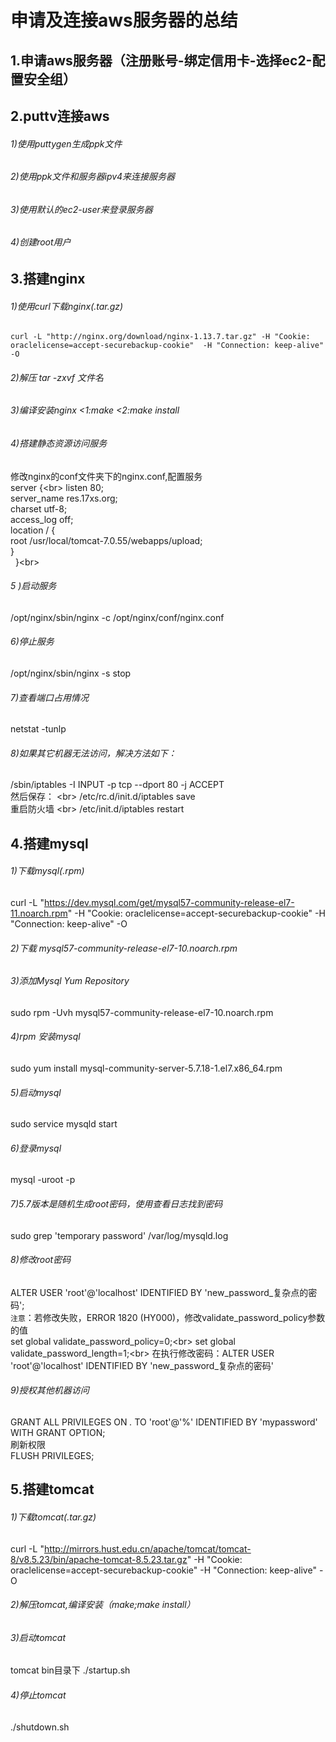 申请及连接aws服务器的总结
=
1.申请aws服务器（注册账号-绑定信用卡-选择ec2-配置安全组）
-
2.puttv连接aws
-
###### 1)使用puttygen生成ppk文件
###### 2)使用ppk文件和服务器ipv4来连接服务器
###### 3)使用默认的ec2-user来登录服务器
###### 4)创建root用户

3.搭建nginx
-
###### 1)使用curl下载nginx(.tar.gz)
    curl -L "http://nginx.org/download/nginx-1.13.7.tar.gz" -H "Cookie: oraclelicense=accept-securebackup-cookie"  -H "Connection: keep-alive" -O 
###### 2)解压 tar -zxvf 文件名
###### 3)编译安装nginx <1:make  <2:make install
###### 4)搭建静态资源访问服务
修改nginx的conf文件夹下的nginx.conf,配置服务<br>
server {\<br>
        listen     80;<br>
        server_name    res.17xs.org;<br>
        charset utf-8;<br>
        access_log off;<br>
        location / {<br>
        	root  /usr/local/tomcat-7.0.55/webapps/upload;<br>
        }<br>
    }\<br>
###### 5 )启动服务 
/opt/nginx/sbin/nginx  -c /opt/nginx/conf/nginx.conf 
###### 6)停止服务 
/opt/nginx/sbin/nginx -s stop 
###### 7)查看端口占用情况 
netstat -tunlp 
###### 8)如果其它机器无法访问，解决方法如下： 
/sbin/iptables -I INPUT -p tcp --dport 80 -j ACCEPT <br>
然后保存： \<br>
/etc/rc.d/init.d/iptables save <br>
重启防火墙 \<br>
/etc/init.d/iptables restart<br>
    
4.搭建mysql
-
###### 1)下载mysql(.rpm)
curl -L "https://dev.mysql.com/get/mysql57-community-release-el7-11.noarch.rpm" -H "Cookie: oraclelicense=accept-securebackup-cookie"  -H "Connection: keep-alive" -O
###### 2)下载 mysql57-community-release-el7-10.noarch.rpm
###### 3)添加Mysql Yum Repository
sudo rpm -Uvh mysql57-community-release-el7-10.noarch.rpm
###### 4)rpm 安装mysql
sudo yum install mysql-community-server-5.7.18-1.el7.x86_64.rpm
###### 5)启动mysql
sudo service mysqld start
###### 6)登录mysql
mysql -uroot -p
###### 7)5.7版本是随机生成root密码，使用查看日志找到密码
sudo grep 'temporary password' /var/log/mysqld.log 
###### 8)修改root密码
ALTER USER 'root'@'localhost' IDENTIFIED BY 'new_password_复杂点的密码';<br>
`注意`：若修改失败，ERROR 1820 (HY000)，修改validate_password_policy参数的值<br>
set global validate_password_policy=0;\<br>
set global validate_password_length=1;\<br>
在执行修改密码：ALTER USER 'root'@'localhost' IDENTIFIED BY 'new_password_复杂点的密码'<br>
###### 9)授权其他机器访问
GRANT ALL PRIVILEGES ON *.* TO 'root'@'%' IDENTIFIED BY 'mypassword' WITH GRANT OPTION;<br>
刷新权限<br>
FLUSH  PRIVILEGES;<br>

5.搭建tomcat
-
###### 1)下载tomcat(.tar.gz)
curl -L "http://mirrors.hust.edu.cn/apache/tomcat/tomcat-8/v8.5.23/bin/apache-tomcat-8.5.23.tar.gz" -H "Cookie: oraclelicense=accept-securebackup-cookie"  -H "Connection: keep-alive" -O
###### 2)解压tomcat,编译安装（make;make install）
###### 3)启动tomcat
tomcat bin目录下 ./startup.sh
###### 4)停止tomcat
./shutdown.sh
